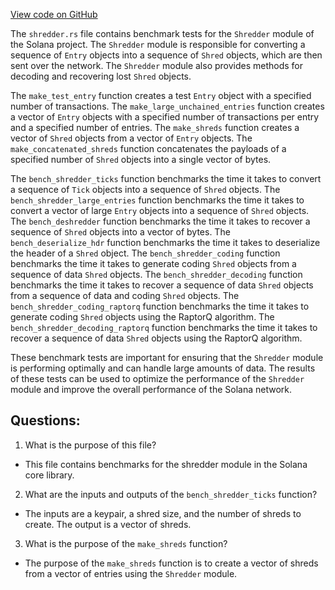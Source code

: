 [View code on GitHub](https://github.com/solana-labs/solana/blob/master/core/benches/shredder.rs)

The `shredder.rs` file contains benchmark tests for the `Shredder` module of the Solana project. The `Shredder` module is responsible for converting a sequence of `Entry` objects into a sequence of `Shred` objects, which are then sent over the network. The `Shredder` module also provides methods for decoding and recovering lost `Shred` objects.

The `make_test_entry` function creates a test `Entry` object with a specified number of transactions. The `make_large_unchained_entries` function creates a vector of `Entry` objects with a specified number of transactions per entry and a specified number of entries. The `make_shreds` function creates a vector of `Shred` objects from a vector of `Entry` objects. The `make_concatenated_shreds` function concatenates the payloads of a specified number of `Shred` objects into a single vector of bytes.

The `bench_shredder_ticks` function benchmarks the time it takes to convert a sequence of `Tick` objects into a sequence of `Shred` objects. The `bench_shredder_large_entries` function benchmarks the time it takes to convert a vector of large `Entry` objects into a sequence of `Shred` objects. The `bench_deshredder` function benchmarks the time it takes to recover a sequence of `Shred` objects into a vector of bytes. The `bench_deserialize_hdr` function benchmarks the time it takes to deserialize the header of a `Shred` object. The `bench_shredder_coding` function benchmarks the time it takes to generate coding `Shred` objects from a sequence of data `Shred` objects. The `bench_shredder_decoding` function benchmarks the time it takes to recover a sequence of data `Shred` objects from a sequence of data and coding `Shred` objects. The `bench_shredder_coding_raptorq` function benchmarks the time it takes to generate coding `Shred` objects using the RaptorQ algorithm. The `bench_shredder_decoding_raptorq` function benchmarks the time it takes to recover a sequence of data `Shred` objects using the RaptorQ algorithm.

These benchmark tests are important for ensuring that the `Shredder` module is performing optimally and can handle large amounts of data. The results of these tests can be used to optimize the performance of the `Shredder` module and improve the overall performance of the Solana network.
## Questions: 
 1. What is the purpose of this file?
- This file contains benchmarks for the shredder module in the Solana core library.

2. What are the inputs and outputs of the `bench_shredder_ticks` function?
- The inputs are a keypair, a shred size, and the number of shreds to create. The output is a vector of shreds.

3. What is the purpose of the `make_shreds` function?
- The purpose of the `make_shreds` function is to create a vector of shreds from a vector of entries using the `Shredder` module.